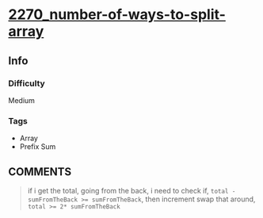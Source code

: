 # [2270_number-of-ways-to-split-array](https://leetcode.com/problems/number-of-ways-to-split-array/submissions/1496182859/?envType=daily-question&envId=2025-01-03)

## Info

### Difficulty

Medium

### Tags

- Array
- Prefix Sum

## __COMMENTS__

> if i get the total, going from the back, i need to check if,
`total - sumFromTheBack >= sumFromTheBack`, then increment
swap that around,
`total >= 2* sumFromTheBack`
